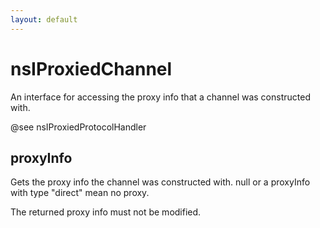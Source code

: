 ```yaml
---
layout: default
---
```


# nsIProxiedChannel #

An interface for accessing the proxy info that a channel was
constructed with.

@see nsIProxiedProtocolHandler


## proxyInfo ##

Gets the proxy info the channel was constructed with. null or a
proxyInfo with type "direct" mean no proxy.

The returned proxy info must not be modified.

